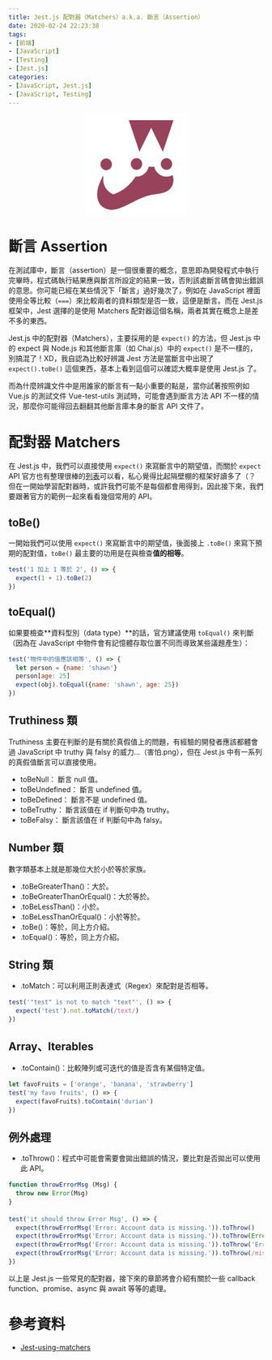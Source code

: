 ```yaml
---
title: Jest.js 配對器（Matchers）a.k.a. 斷言（Assertion）
date: 2020-02-24 22:23:38
tags:
- [前端]
- [JavaScript]
- [Testing]
- [Jest.js]
categories: 
- [JavaScript, Jest.js]
- [JavaScript, Testing]
---
```


<div style="display:flex;justify-content:center;">
  <img style="object-fit:cover;" alt="jest-logo" src='/images/Jest/jest-logo.png' width='200px' height='200px' />
</div>

# 斷言 Assertion
在測試庫中，斷言（assertion）是一個很重要的概念，意思即為開發程式中執行完畢時，程式碼執行結果應與斷言所設定的結果一致，否則該處斷言碼會拋出錯誤的意思。你可能已經在某些情況下「斷言」過好幾次了，例如在 JavaScript 裡面使用全等比較（`===`）來比較兩者的資料類型是否一致，這便是斷言。而在 Jest.js 框架中，Jest 選擇的是使用 Matchers 配對器這個名稱，兩者其實在概念上是差不多的東西。

Jest.js 中的配對器（Matchers），主要採用的是 `expect()` 的方法，但 Jest.js 中的 expect 與 Node.js 和其他斷言庫（如 Chai.js）中的 `expect()` 是不一樣的，別搞混了！XD，我自認為比較好辨識 Jest 方法是當斷言中出現了 `expect().toBe()` 這個東西，基本上看到這個可以確認大概率是使用 Jest.js 了。

而為什麼辨識文件中是用誰家的斷言有一點小重要的點是，當你試著按照例如 Vue.js 的測試文件 Vue-test-utils 測試時，可能會遇到斷言方法 API 不一樣的情況，那麼你可能得回去翻翻其他斷言庫本身的斷言 API 文件了。

<!--more-->

# 配對器 Matchers
在 Jest.js 中，我們可以直接使用 `expect()` 來寫斷言中的期望值，而關於 `expect` API 官方也有整理很棒的[列表](https://jestjs.io/docs/zh-Hans/expect)可以看，私心覺得比起隔壁棚的框架好讀多了（？
但在一開始學習配對器時，或許我們可能不是每個都會用得到，因此接下來，我們要跟著官方的範例一起來看看幾個常用的 API。

## toBe()
一開始我們可以使用 `expect()` 來寫斷言中的期望值，後面接上 `.toBe()` 來寫下預期的配對值，`toBe()` 最主要的功用是在與檢查**值的相等**。
```javascript
test('1 加上 1 等於 2', () => {
  expect(1 + 1).toBe(2)
})
```

## toEqual()
如果要檢查**資料型別（data type）**的話，官方建議使用 `toEqual()` 來判斷（因為在 JavaScript 中物件會有記憶體存取位置不同而導致某些議題產生）：
```javascript
test('物件中的值應該相等', () => {
  let person = {name: 'shawn'}
  person[age: 25]
  expect(obj).toEqual({name: 'shawn', age: 25})
})
```

## Truthiness 類
Truthiness 主要在判斷的是有關於真假值上的問題，有經驗的開發者應該都體會過 JavaScript 中 truthy 與 falsy 的威力...（害怕.png），但在 Jest.js 中有一系列的真假值斷言可以直接使用。
- toBeNull： 斷言 null 值。
- toBeUndefined： 斷言 undefined 值。
- toBeDefined： 斷言不是 undefined 值。
- toBeTruthy： 斷言該值在 if 判斷句中為 truthy。
- toBeFalsy： 斷言該值在 if 判斷句中為 falsy。

## Number 類
數字類基本上就是那幾位大於小於等於家族。
- .toBeGreaterThan()：大於。
- .toBeGreaterThanOrEqual()：大於等於。
- .toBeLessThan()：小於。
- .toBeLessThanOrEqual()：小於等於。
- .toBe()：等於，同上方介紹。
- .toEqual()：等於，同上方介紹。

## String 類
- .toMatch：可以利用正則表達式（Regex）來配對是否相等。

```javascript
test('"test" is not to match "text"', () => {
  expect('test').not.toMatch(/text/)
})
```

## Array、Iterables
- .toContain()：比較陣列或可迭代的值是否含有某個特定值。

```javascript
let favoFruits = ['orange', 'banana', 'strawberry']
test('my favo fruits', () => {
  expect(favoFruits).toContain('durian')
})
```

## 例外處理
- .toThrow()：程式中可能會需要會拋出錯誤的情況，要比對是否拋出可以使用此 API。

```javascript
function throwErrorMsg (Msg) {
  throw new Error(Msg)
}

test('it should throw Error Msg', () => {
  expect(throwErrorMsg('Error: Account data is missing.')).toThrow()
  expect(throwErrorMsg('Error: Account data is missing.')).toThrow(Error)
  expect(throwErrorMsg('Error: Account data is missing.')).toThrow('Error: Account data is missing.')
  expect(throwErrorMsg('Error: Account data is missing.')).toThrow(/missing/)
})
```

以上是 Jest.js 一些常見的配對器，接下來的章節將會介紹有關於一些 callback function、promise、async 與 await 等等的處理。

# 參考資料

- [Jest-using-matchers](https://jestjs.io/docs/en/using-matchers)